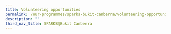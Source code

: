 ```yaml
---
title: Volunteering opportunities
permalink: /our-programmes/sparks-bukit-canberra/volunteering-opportunities/
description: ""
third_nav_title: SPARKS@Bukit Canberra
---
```

